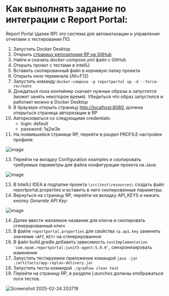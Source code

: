 # Как выполнять задание по интеграции с Report Portal:
Report Portal (далее RP) это система для автоматизации и управления отчетами о тестировании ПО.
1. Запустить Docker Desktop
2. Открыть [страницу репозитория RP на GitHub](https://github.com/reportportal/reportportal)
3. Найти и скачать _docker-compose.yml_ файл с GitHub
4. Открыть проект c тестами в intelliJ
5. Вставить скопированный файл в корневую папку проекта
6. Открыть окно терминала (Alt+F12)
7. Запустить команду `docker-compose -p reportportal up -d --force-recreate`
8. Дождаться пока контейнер скачает нужные образы и запустится (может занять некоторое время). Убедиться что образ запустился и работает можно в Docker Desktop
10. В браузере открыть страницу <http://localhost:8080>, должна открыться страница авторизации в RP
11. Авторизоваться со следующими credentials:
       - login: default
       - password: 1q2w3e
12. На появившейся странице RP, перейти в раздел PROFILE настройек профиля:

![image](https://github.com/user-attachments/assets/a3783275-b2cf-4745-b3f6-8608b92b7bdf)

13. Перейти на вкладку Configuration examples и скопировать требуемые параметры для файла конфигурации проекта на Java:

![image](https://github.com/user-attachments/assets/898dc4e5-10af-4b33-97c3-a3f377491112)

13. В IntelliJ IDEA в подпапке проекта `\src\test\resources\` создать файл reportportal.properties и вставить в него скопированные параметры.
15. Вернуться на страницу RP, перейти на вкладку API_KEYS и нажать кнопку _Generate API Key_:

![image](https://github.com/user-attachments/assets/97558a19-54dd-44aa-af73-99ad92c999f6)

14. Далее ввести желаемое название для ключа и скопировать сгенерированный ключ
15. В файле `reportportal.properties` для свойства `rp.api.key` заменить значение `<API_KEY>` на сгенерированное
16. В файл build.gradle добавить зависимость `testImplementation 'com.epam.reportportal:junit5-agent:5.0.0'`, синхронизировать изменения
17. Запустить тестируемое приложение командой `java -jar ./artifacts/app-replan-delivery.jar`
18. Запустить тесты командой `./gradlew clean test`
19. Перейти на страницу RP, в разделе _Launches_ должны отображаться логи тестов.

![Screenshot 2025-02-24 203719](https://github.com/user-attachments/assets/bf5cde2c-30e2-46a6-a1ed-76853387260c)






